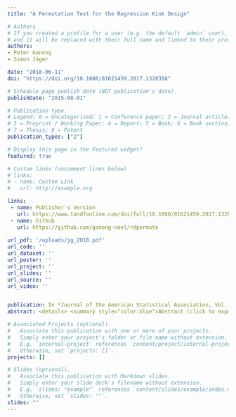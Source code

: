 ```yaml
---
title: "A Permutation Test for the Regression Kink Design"

# Authors
# If you created a profile for a user (e.g. the default `admin` user), write the username (folder name) here 
# and it will be replaced with their full name and linked to their profile.
authors:
- Peter Ganong
- Simon Jäger

date: "2018-06-11"
doi: "https://doi.org/10.1080/01621459.2017.1328356"

# Schedule page publish date (NOT publication's date).
publishDate: "2015-08-01"

# Publication type.
# Legend: 0 = Uncategorized; 1 = Conference paper; 2 = Journal article;
# 3 = Preprint / Working Paper; 4 = Report; 5 = Book; 6 = Book section;
# 7 = Thesis; 8 = Patent
publication_types: ["2"]

# Display this page in the Featured widget?
featured: true

# Custom links (uncomment lines below)
# links:
# - name: Custom Link
#   url: http://example.org

links:
 - name: Publisher's Version
   url: https://www.tandfonline.com/doi/full/10.1080/01621459.2017.1328356
 - name: Github
   url: https://github.com/ganong-noel/rdpermute
  
url_pdf: '/uploads/jg_2018.pdf'
url_code: ''
url_dataset: ''
url_poster: ''
url_project: ''
url_slides: ''
url_source: ''
url_video: ''


publication: In *Journal of the American Statistical Association, Vol. 113:522, pp. 494-504, 2018*
abstract: <details> <summary style="color:blue">Abstract (click to expand)</summary> The regression kink (RK) design is an increasingly popular empirical method for estimating causal effects of policies, such as the effect of unemployment benefits on unemployment duration. Using simulation studies based on data from existing RK designs, we empirically document that the statistical significance of RK estimators based on conventional standard errors can be spurious. In the simulations, false positives arise as a consequence of nonlinearities in the underlying relationship between the outcome and the assignment variable, confirming concerns about the misspecification bias of discontinuity estimators pointed out by Calonico, Cattaneo, and Titiunik. As a complement to standard RK inference, we propose that researchers construct a distribution of placebo estimates in regions with and without a policy kink and use this distribution to gauge statistical significance. Under the assumption that the location of the kink point is random, this permutation test has exact size in finite samples for testing a sharp null hypothesis of no effect of the policy on the outcome. We implement simulation studies based on existing RK applications that estimate the effect of unemployment benefits on unemployment duration and show that our permutation test as well as inference procedures proposed by Calonico, Cattaneo, and Titiunik improve upon the size of standard approaches, while having sufficient power to detect an effect of unemployment benefits on unemployment duration. </details> <em> <font size="3.5"> <strong>Journal of the American Statistical Association</strong>, Vol. 113:522, pp. 494-504, 2018. </font> </em>

# Associated Projects (optional).
#   Associate this publication with one or more of your projects.
#   Simply enter your project's folder or file name without extension.
#   E.g. `internal-project` references `content/project/internal-project/index.md`.
#   Otherwise, set `projects: []`.
projects: []

# Slides (optional).
#   Associate this publication with Markdown slides.
#   Simply enter your slide deck's filename without extension.
#   E.g. `slides: "example"` references `content/slides/example/index.md`.
#   Otherwise, set `slides: ""`.
slides: ""
---
```

